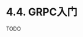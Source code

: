 # 4.4. GRPC入门

TODO

<!--

入门/流/认证

--

简单介绍

同步/异步
流

验证/密码

日志截取器，panic 捕获

gtpc到rest扩展

参数的自动验证，在截取器进行
-->
